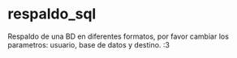 # respaldo_sql
Respaldo de una BD en diferentes formatos, por favor cambiar los parametros:
usuario, base de datos y destino.
:3
